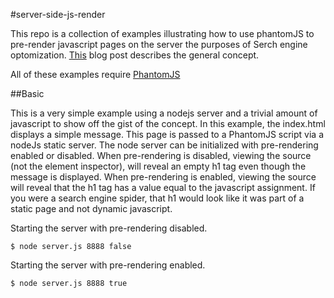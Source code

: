 #server-side-js-render

This repo is a collection of examples illustrating how to use phantomJS to pre-render javascript pages on the server the purposes of Serch engine optomization. [This](http://thedigitalself.com/blog/seo-and-javascript-with-phantomjs-server-side-rendering) blog post describes the general concept. 

All of these examples require [PhantomJS](http://phantomjs.org) 


##Basic

This is a very simple example using a nodejs server and a trivial amount of javascript to show off the gist of the concept. In this example, the index.html displays a simple message. This page is passed to a PhantomJS script via a nodeJs static server. The node server can be initialized with pre-rendering enabled or disabled. When pre-rendering is disabled, viewing the source (not the element inspector), will reveal an empty h1 tag even though the message is displayed. When pre-rendering is enabled, viewing the source will reveal that the h1 tag has a value equal to the javascript assignment. If you were a search engine spider, that h1 would look like it was part of a static page and not dynamic javascript.

Starting the server with pre-rendering disabled.

`$ node server.js 8888 false`


Starting the server with pre-rendering enabled.

`$ node server.js 8888 true`